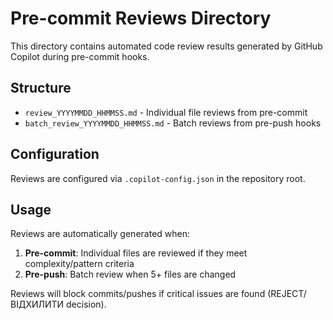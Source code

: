 # Pre-commit Reviews Directory

This directory contains automated code review results generated by GitHub Copilot during pre-commit hooks.

## Structure

- `review_YYYYMMDD_HHMMSS.md` - Individual file reviews from pre-commit
- `batch_review_YYYYMMDD_HHMMSS.md` - Batch reviews from pre-push hooks

## Configuration

Reviews are configured via `.copilot-config.json` in the repository root.

## Usage

Reviews are automatically generated when:
1. **Pre-commit**: Individual files are reviewed if they meet complexity/pattern criteria
2. **Pre-push**: Batch review when 5+ files are changed

Reviews will block commits/pushes if critical issues are found (REJECT/ВІДХИЛИТИ decision).
